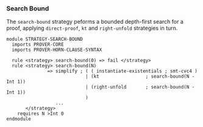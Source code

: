 ### Search Bound

The `search-bound` strategy peforms a bounded depth-first search for a proof, applying
`direct-proof`, `kt` and `right-unfold` strategies in turn.

```k
module STRATEGY-SEARCH-BOUND
  imports PROVER-CORE
  imports PROVER-HORN-CLAUSE-SYNTAX

  rule <strategy> search-bound(0) => fail </strategy>
  rule <strategy> search-bound(N)
               => simplify ; ( ( instantiate-existentials ; smt-cvc4 )
                             | (kt                 ; search-bound(N -Int 1))
                             | (right-unfold       ; search-bound(N -Int 1))
                             )
                  ...
       </strategy>
    requires N >Int 0
endmodule
```


